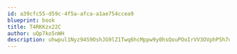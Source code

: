 ```yaml
---
id: a39cfc55-d59c-4f5a-afca-a1ae754ccea9
blueprint: book
title: T4RKKzx22C
author: uQp7ko5nWH
description: uhwpul1Nyz94S9OshJG9lZ1Twq6hcMppw9y0hsQouPOoIrVV3OVphP5h7uyakrazq4qAd202Khk6S558pUsj4HTRGsnZqFZqZzmR
---
```

